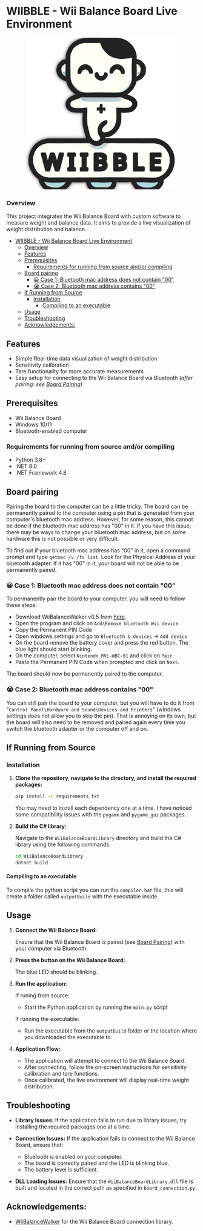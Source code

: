 # WIIBBLE - Wii Balance Board Live Environment

<div align="center">
  <img src="./images/logo.png" alt="WIIBBLE Logo" width="400">
</div>

### Overview
This project integrates the Wii Balance Board with custom software to measure weight and balance data. It aims to provide a live visualization of weight distribution and balance.

- [WIIBBLE - Wii Balance Board Live Environment](#wiibble---wii-balance-board-live-environment)
    - [Overview](#overview)
  - [Features](#features)
  - [Prerequisites](#prerequisites)
    - [Requirements for running from source and/or compiling](#requirements-for-running-from-source-andor-compiling)
  - [Board pairing](#board-pairing)
    - [😀 Case 1: Bluetooth mac address does not contain "00"](#-case-1-bluetooth-mac-address-does-not-contain-00)
    - [😭 Case 2: Bluetooth mac address contains "00"](#-case-2-bluetooth-mac-address-contains-00)
  - [If Running from Source](#if-running-from-source)
    - [Installation](#installation)
      - [Compiling to an executable](#compiling-to-an-executable)
  - [Usage](#usage)
  - [Troubleshooting](#troubleshooting)
  - [Acknowledgements:](#acknowledgements)



## Features

- Simple Real-time data visualization of weight distribution
- Sensitivity calibration 
- Tare functionality for more accurate measurements
- Easy setup for connecting to the Wii Balance Board via Bluetooth *(after pairing: see [Board Pairing](#board-pairing))*

## Prerequisites

- Wii Balance Board
- Windows 10/11
- Bluetooth-enabled computer
### Requirements for running from source and/or compiling
- Python 3.8+
- .NET 8.0
- .NET Framework 4.8

## Board pairing
Pairing the board to the computer can be a little tricky. The board can be permanently paired to the computer using a pin that is generated from your computer's bluetooth mac address. However, for some reason, this cannot be done if the bluetooth mac address has "00" in it. If you have this issue, there may be ways to change your bluetooth mac address, but on some hardware this is not possible or very difficult.

To find out if your bluetooth mac address has "00" in it, open a command prompt and type `getmac /v /fo list`. Look for the Physical Address of your bluetooth adapter. If it has "00" in it, your board will not be able to be permanently paired.

### 😀 Case 1: Bluetooth mac address does not contain "00"

To permanently pair the board to your computer, you will need to follow these steps:
  - Download WiiBalanceWalker v0.5 from [here](https://github.com/lshachar/WiiBalanceWalker/releases). 
  - Open the program and click on `Add\Remove bluetooth Wii device`.
  - Copy the Permanent PIN Code
  - Open windows settings and go to `Bluetooth & devices` -> `Add device` 
  - On the board remove the battery cover and press the red button. The blue light should start blinking.
  - On the computer, select `Nintendo RVL-WBC-01` and click on `Pair`.
  - Paste the Permanent PIN Code when prompted and click on `Next`.

The board should now be permanently paired to the computer. 

### 😭 Case 2: Bluetooth mac address contains "00"

You can still pair the board to your computer, but you will have to do it from "`Control Panel\Hardware and Sound\Devices and Printers`" (windows settings does not allow you to skip the pin). That is annoying on its own, but the board will also need to be removed and paired again every time you switch the bluetooth adapter or the computer off and on.

## If Running from Source
### Installation

1. **Clone the repository, navigate to the directory, and install the required packages:**
   ```bash
   pip install -r requirements.txt
   ```
   You may need to install each dependency one at a time. I have noticed some compatibility issues with the `pygame` and `pygame_gui` packages.

2. **Build the C# library:**
   
      Navigate to the `WiiBalanceBoardLibrary` directory and build the C# library using the following commands:
   
      ```bash
      cd WiiBalanceBoardLibrary
      dotnet build
      ```
#### Compiling to an executable
To compile the python script you can run the `compiler.bat` file, this will create a folder called `outputBuild` with the executable inside.

## Usage

1. **Connect the Wii Balance Board:**

   Ensure that the Wii Balance Board is paired (see [Board Pairing](#board-pairing)) with your computer via Bluetooth.
2. **Press the button on the Wii Balance Board:**

   The blue LED should be blinking.

3. **Run the application:**

   If runing from source: 
   
   -  Start the Python application by running the `main.py` script

   If running the executable:

   - Run the executable from the `outputBuild` folder or the location where you downloaded the executable to.

3. **Application Flow:**

   - The application will attempt to connect to the Wii Balance Board.
   - After connecting, follow the on-screen instructions for sensitivity calibration and tare functions.
   - Once calibrated, the live environment will display real-time weight distribution.

## Troubleshooting

- **Library Issues:** If the application fails to run due to library issues, try installing the required packages one at a time.

- **Connection Issues:** If the application fails to connect to the Wii Balance Board, ensure that:
  - Bluetooth is enabled on your computer.
  - The board is correctly paired and the LED is blinking blue.
  - The battery level is sufficient.
  
- **DLL Loading Issues:** Ensure that the `WiiBalanceBoardLibrary.dll` file is built and located in the correct path as specified in `board_connection.py`.

## Acknowledgements:
- [WiiBalanceWalker](https://github.com/lshachar/WiiBalanceWalker) for the Wii Balance Board connection library.